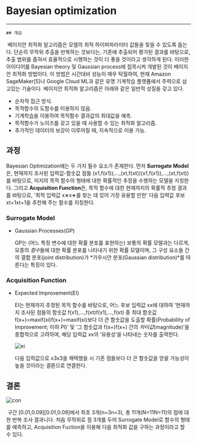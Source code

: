 # Bayesian optimization

--------------------------------

	## 개요

​	베이지안 최적화 알고리즘은 모델의 최적 하이퍼파라미터 값들을 찾을 수 있도록 돕는다. 단순히 무작위 추출을 반복하는 것보다는, 기존에 추출되어 평가된 결과를 바탕으로, 추출 범위를 좁혀서 효율적으로 시행하는 것이 더 좋을 것이라고 생각하게 된다. 이러한 아이디어를 Bayesian theory 및 Gaussian process에 접목시켜 개발된 것이 베이지안 최적화 방법이다. 이 방법은 시간대비 성능이 매우 탁월하여, 현재 Amazon SageMaker[5]나 Google Cloud ML과 같은 유명 기계학습 플랫폼에서 주력으로 삼고있는 기술이다. 베이지안 최적화 알고리즘은 아래와 같은 일반적 성질을 갖고 있다. 

* 순차적 접근 방식.
* 목적함수의 도함수를 이용하지 않음.
* 기계학습을 이용하여 목적함수 결과값의 최대값을 예측.
* 목적함수가 노이즈를 갖고 있을 때 사용할 수 있는 최적화 알고리즘.
* 추가적인 데이터의 보강이 이루어질 때, 지속적으로 이용 가능.

## 과정

Bayesian Optimization에는 두 가지 필수 요소가 존재한다. 먼저 **Surrogate Model**은, 현재까지 조사된 입력값-함숫값 점들 (x1,f(x1)),...,(xt,f(xt))(x1,f(x1)),...,(xt,f(xt))를 바탕으로, 미지의 목적 함수의 형태에 대한 확률적인 추정을 수행하는 모델을 지칭한다. 그리고 **Acquisition Function**은, 목적 함수에 대한 현재까지의 확률적 추정 결과를 바탕으로, ‘최적 입력값 x∗x∗를 찾는 데 있어 가장 유용할 만한’ 다음 입력값 후보 xt+1xt+1을 추천해 주는 함수를 지칭한다.

### Surrogate Model

- Gaussian Processes(GP)

  GP는 (어느 특정 변수에 대한 확률 분포를 표현하는) 보통의 확률 모델과는 다르게, 모종의 *함수*들에 대한 확률 분포를 나타내기 위한 확률 모델이며, 그 구성 요소들 간의 결합 분포(joint distribution)가 *가우시안 분포(Gaussian distribution)*를 따른다는 특징이 있다.

### Acquisition Function

- Expected Improvement(EI)

  EI는 현재까지 추정된 목적 함수를 바탕으로, 어느 후보 입력값 xx에 대하여 ‘현재까지 조사된 점들의 함숫값 f(x1),...,f(xt)f(x1),...,f(xt) 중 최대 함숫값 f(x+)=maxif(xi)f(x+)=maxif(xi)보다 더 큰 함숫값을 도출할 확률(Probability of Improvement; 이하 *PI*)’ 및 ‘그 함숫값과 f(x+)f(x+) 간의 *차이값*(magnitude)’을 종합적으로 고려하여, 해당 입력값 xx의 ‘유용성’을 나타내는 숫자를 출력한다.

  ![ei](http://research.sualab.com/assets/images/bayesian-optimization-overview-1/probability-of-improvement-in-gaussian-process-example.png)

  다음 입력값으로 x3x3을 채택했을 시 기존 점들보다 더 큰 함숫값을 얻을 가능성이 높을 것이라는 결론으로 연결한다.

## 결론

![con](http://research.sualab.com/assets/images/bayesian-optimization-overview-1/bayesian-optimization-process.gif)

​	구간 [0.01,0.09][0.01,0.09]에서 최초 3개(n=3n=3), 총 11개(N=11N=11)의 점에 대한 반복 조사 결과니다. 처음 무작위로 점 3개를 두어 Surrogate Model로 함수의 형태를 예측하고,  Acquisition Fuction을 이용해 다음 최적화 값을 구하는 과정이라고 할 수 있다. 